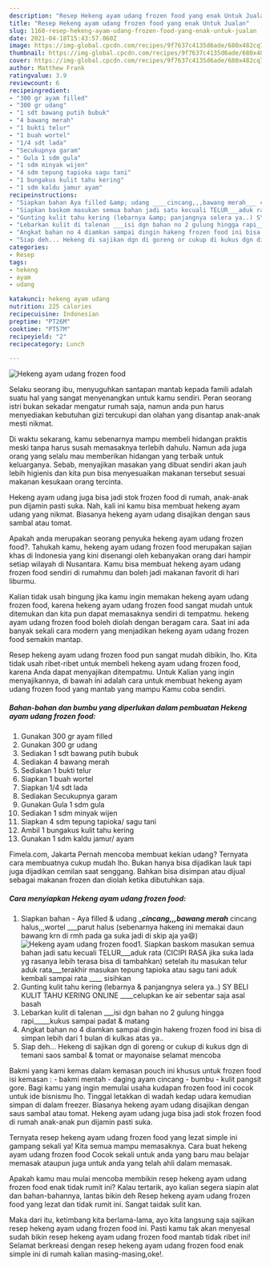```yaml
---
description: "Resep Hekeng ayam udang frozen food yang enak Untuk Jualan"
title: "Resep Hekeng ayam udang frozen food yang enak Untuk Jualan"
slug: 1160-resep-hekeng-ayam-udang-frozen-food-yang-enak-untuk-jualan
date: 2021-04-18T15:43:57.060Z
image: https://img-global.cpcdn.com/recipes/9f7637c4135d6ade/680x482cq70/hekeng-ayam-udang-frozen-food-foto-resep-utama.jpg
thumbnail: https://img-global.cpcdn.com/recipes/9f7637c4135d6ade/680x482cq70/hekeng-ayam-udang-frozen-food-foto-resep-utama.jpg
cover: https://img-global.cpcdn.com/recipes/9f7637c4135d6ade/680x482cq70/hekeng-ayam-udang-frozen-food-foto-resep-utama.jpg
author: Matthew Frank
ratingvalue: 3.9
reviewcount: 6
recipeingredient:
- "300 gr ayam filled"
- "300 gr udang"
- "1 sdt bawang putih bubuk"
- "4 bawang merah"
- "1 bukti telur"
- "1 buah wortel"
- "1/4 sdt lada"
- "Secukupnya garam"
- " Gula 1 sdm gula"
- "1 sdm minyak wijen"
- "4 sdm tepung tapioka sagu tani"
- "1 bungakus kulit tahu kering"
- "1 sdm kaldu jamur ayam"
recipeinstructions:
- "Siapkan bahan Aya filled &amp; udang ____cincang,,,bawang merah___ cincang halus,,,wortel ___parut halus (sebenarnya hakeng ini memakai daun bawang krn di rmh pada ga suka jadi di skip aja ya😄)"
- "Siapkan baskom masukan semua bahan jadi satu kecuali TELUR___aduk rata (CICIPI RASA jika suka lada yg rasanya lebih terasa bisa di tambahkan) setelah itu masukan telur aduk rata___terakhir masukan tepung tapioka atau sagu tani aduk kembali sampai rata ____ sisihkan"
- "Gunting kulit tahu kering (lebarnya &amp; panjangnya selera ya..) SY BELI KULIT TAHU KERING ONLINE ____celupkan ke air sebentar saja asal basah"
- "Lebarkan kulit di talenan ___isi dgn bahan no 2 gulung hingga rapi_____kukus sampai padat &amp; matang"
- "Angkat bahan no 4 diamkan sampai dingin hakeng frozen food ini bisa di simpan lebih dari 1 bulan di kulkas atas ya.."
- "Siap deh... Hekeng di sajikan dgn di goreng or cukup di kukus dgn di temani saos sambal &amp; tomat or mayonaise selamat mencoba"
categories:
- Resep
tags:
- hekeng
- ayam
- udang

katakunci: hekeng ayam udang 
nutrition: 225 calories
recipecuisine: Indonesian
preptime: "PT26M"
cooktime: "PT57M"
recipeyield: "2"
recipecategory: Lunch

---
```



![Hekeng ayam udang frozen food](https://img-global.cpcdn.com/recipes/9f7637c4135d6ade/680x482cq70/hekeng-ayam-udang-frozen-food-foto-resep-utama.jpg)

Selaku seorang ibu, menyuguhkan santapan mantab kepada famili adalah suatu hal yang sangat menyenangkan untuk kamu sendiri. Peran seorang istri bukan sekadar mengatur rumah saja, namun anda pun harus menyediakan kebutuhan gizi tercukupi dan olahan yang disantap anak-anak mesti nikmat.

Di waktu  sekarang, kamu sebenarnya mampu membeli hidangan praktis meski tanpa harus susah memasaknya terlebih dahulu. Namun ada juga orang yang selalu mau memberikan hidangan yang terbaik untuk keluarganya. Sebab, menyajikan masakan yang dibuat sendiri akan jauh lebih higienis dan kita pun bisa menyesuaikan makanan tersebut sesuai makanan kesukaan orang tercinta. 

Hekeng ayam udang juga bisa jadi stok frozen food di rumah, anak-anak pun dijamin pasti suka. Nah, kali ini kamu bisa membuat hekeng ayam udang yang nikmat. Biasanya hekeng ayam udang disajikan dengan saus sambal atau tomat.

Apakah anda merupakan seorang penyuka hekeng ayam udang frozen food?. Tahukah kamu, hekeng ayam udang frozen food merupakan sajian khas di Indonesia yang kini disenangi oleh kebanyakan orang dari hampir setiap wilayah di Nusantara. Kamu bisa membuat hekeng ayam udang frozen food sendiri di rumahmu dan boleh jadi makanan favorit di hari liburmu.

Kalian tidak usah bingung jika kamu ingin memakan hekeng ayam udang frozen food, karena hekeng ayam udang frozen food sangat mudah untuk ditemukan dan kita pun dapat memasaknya sendiri di tempatmu. hekeng ayam udang frozen food boleh diolah dengan beragam cara. Saat ini ada banyak sekali cara modern yang menjadikan hekeng ayam udang frozen food semakin mantap.

Resep hekeng ayam udang frozen food pun sangat mudah dibikin, lho. Kita tidak usah ribet-ribet untuk membeli hekeng ayam udang frozen food, karena Anda dapat menyajikan ditempatmu. Untuk Kalian yang ingin menyajikannya, di bawah ini adalah cara untuk membuat hekeng ayam udang frozen food yang mantab yang mampu Kamu coba sendiri.

<!--inarticleads1-->

##### Bahan-bahan dan bumbu yang diperlukan dalam pembuatan Hekeng ayam udang frozen food:

1. Gunakan 300 gr ayam filled
1. Gunakan 300 gr udang
1. Sediakan 1 sdt bawang putih bubuk
1. Sediakan 4 bawang merah
1. Sediakan 1 bukti telur
1. Siapkan 1 buah wortel
1. Siapkan 1/4 sdt lada
1. Sediakan Secukupnya garam
1. Gunakan  Gula 1 sdm gula
1. Sediakan 1 sdm minyak wijen
1. Siapkan 4 sdm tepung tapioka/ sagu tani
1. Ambil 1 bungakus kulit tahu kering
1. Gunakan 1 sdm kaldu jamur/ ayam


Fimela.com, Jakarta Pernah mencoba membuat kekian udang? Ternyata cara membuatnya cukup mudah lho. Bukan hanya bisa dijadikan lauk tapi juga dijadikan cemilan saat senggang. Bahkan bisa disimpan atau dijual sebagai makanan frozen dan diolah ketika dibutuhkan saja. 

<!--inarticleads2-->

##### Cara menyiapkan Hekeng ayam udang frozen food:

1. Siapkan bahan - Aya filled &amp; udang ____cincang,,,bawang merah___ cincang halus,,,wortel ___parut halus (sebenarnya hakeng ini memakai daun bawang krn di rmh pada ga suka jadi di skip aja ya😄)
<img src="https://img-global.cpcdn.com/steps/26868506947947f3/160x128cq70/hekeng-ayam-udang-frozen-food-langkah-memasak-1-foto.jpg" alt="Hekeng ayam udang frozen food">1. Siapkan baskom masukan semua bahan jadi satu kecuali TELUR___aduk rata (CICIPI RASA jika suka lada yg rasanya lebih terasa bisa di tambahkan) setelah itu masukan telur aduk rata___terakhir masukan tepung tapioka atau sagu tani aduk kembali sampai rata ____ sisihkan
1. Gunting kulit tahu kering (lebarnya &amp; panjangnya selera ya..) SY BELI KULIT TAHU KERING ONLINE ____celupkan ke air sebentar saja asal basah
1. Lebarkan kulit di talenan ___isi dgn bahan no 2 gulung hingga rapi_____kukus sampai padat &amp; matang
1. Angkat bahan no 4 diamkan sampai dingin hakeng frozen food ini bisa di simpan lebih dari 1 bulan di kulkas atas ya..
1. Siap deh... Hekeng di sajikan dgn di goreng or cukup di kukus dgn di temani saos sambal &amp; tomat or mayonaise selamat mencoba


Bakmi yang kami kemas dalam kemasan pouch ini khusus untuk frozen food isi kemasan : - bakmi mentah - daging ayam cincang - bumbu - kulit pangsit gore. Bagi kamu yang ingin memulai usaha kudapan frozen food ini cocok untuk ide bisnismu lho. Tinggal letakkan di wadah kedap udara kemudian simpan di dalam freezer. Biasanya hekeng ayam udang disajikan dengan saus sambal atau tomat. Hekeng ayam udang juga bisa jadi stok frozen food di rumah anak-anak pun dijamin pasti suka. 

Ternyata resep hekeng ayam udang frozen food yang lezat simple ini gampang sekali ya! Kita semua mampu memasaknya. Cara buat hekeng ayam udang frozen food Cocok sekali untuk anda yang baru mau belajar memasak ataupun juga untuk anda yang telah ahli dalam memasak.

Apakah kamu mau mulai mencoba membikin resep hekeng ayam udang frozen food enak tidak rumit ini? Kalau tertarik, ayo kalian segera siapin alat dan bahan-bahannya, lantas bikin deh Resep hekeng ayam udang frozen food yang lezat dan tidak rumit ini. Sangat taidak sulit kan. 

Maka dari itu, ketimbang kita berlama-lama, ayo kita langsung saja sajikan resep hekeng ayam udang frozen food ini. Pasti kamu tak akan menyesal sudah bikin resep hekeng ayam udang frozen food mantab tidak ribet ini! Selamat berkreasi dengan resep hekeng ayam udang frozen food enak simple ini di rumah kalian masing-masing,oke!.

